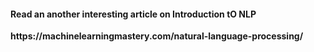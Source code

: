 <h4> <b> Read an another interesting article on Introduction tO NLP </h4> 
https://machinelearningmastery.com/natural-language-processing/
